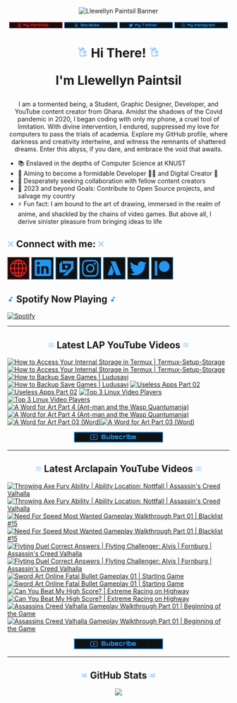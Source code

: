 <!-- Banner -->
<p align="center">
<img src="./images/banner/github-banner-v2.gif" alt="Llewellyn Paintsil Banner" title="Llewellyn Paintsil Banner" loading="eager" decoding="async" longdesc="I'm Llewellyn Adonteng Paintsil. A Christian, web developer, Content Creator, Gamer, Graphic Designer, and anime lover. This is just an improved version of my banner by the way. Hope to work with more people and improve my skills.">
</p>

<div align="center">

<!-- INTRO BADGES START -->
<p>
<!-- My portfolio -->
<a href="#" target="_blank">
<img src="./images/badge/my-portfolio-down.png" align="center" width="24%" alt="Llewellyn's Portfolio Badge [Down]" title="Llewellyn's Portfolio [Down]" loading="eager" decoding="async" longdesc="A custom made badge that leads to the Portfolio of Llewellyn Adonteng Paintsil"></a> 
<!-- My Github -->
<a href="https://github.com/Llewellyn500" target="_blank">
<img src="./images/badge/socialize.png" align="center" width="24%" alt="Llewellyn's Github Profile Badge" title="Llewellyn's Github Profile" loading="eager" decoding="async" longdesc="A custom made badge that leads to the Github Profile of Llewellyn Adonteng Paintsil"></a>
<!-- My Twitter -->
<a href="https://twitter.com/LlewellynAdont1" target="_blank">
<img src="./images/badge/my-twitter.png" align="center" width="24%" alt="Llewellyn's Twitter Badge" title="Llewellyn's Twitter" loading="eager" decoding="async" longdesc="A custom made badge that leads to the Twitter account of Llewellyn Adonteng Paintsil"></a>
<!-- My Instagram -->
<a href="https://instagram.com/llewellynpaint?igshid=MzNINGNkZWQ4Mg==" target="_blank">
<img src="./images/badge/my-instagram.png" width="24%" align="center" alt="Llewellyn's Instagram Badge" title="Llewellyn's Instagram" loading="eager" decoding="async" longdesc="A custom made badge that leads to the instagram account of Llewellyn Adonteng Paintsil"></a>
</p>
<!-- INTRO BADGES END -->

<!-- HEADING START -->
<h1> 
<img src="./images/others/wave.gif" width="5%" alt="hand waving gif" title="waving hand" loading="eager" decoding="async" longdesc="A simple blue gif of a waving hand"/> Hi There! <img src="./images/others/wave.gif" width="5%" alt="hand waving gif" title="waving hand" loading="eager" decoding="async" longdesc="A simple blue gif of a waving hand"/>

I'm Llewellyn Paintsil 
</h1>

<!-- BODY START -->
<p>
I am a tormented being, a Student, Graphic Designer, Developer, and YouTube content creator from Ghana. Amidst the shadows of the Covid pandemic in 2020, I began coding with only my phone, a cruel tool of limitation. With divine intervention, I endured, suppressed my love for computers to pass the trials of academia. Explore my GitHub profile, where darkness and creativity intertwine, and witness the remnants of shattered dreams. Enter this abyss, if you dare, and embrace the void that awaits.
</p>
</div>

<p>
<ul>
<li>📚 Enslaved in the depths of Computer Science at KNUST</li>
<li>🌱 Aiming to become a formidable Developer 👨‍💻 and Digital Creator 🎥</li>
<li>👯 Desperately seeking collaboration with fellow content creators</li>
<li>🥅 2023 and beyond Goals: Contribute to Open Source projects, and salvage my country</li>
<li>⚡ Fun fact: I am bound to the art of drawing, immersed in the realm of anime, and shackled by the chains of video games. But above all, I derive sinister pleasure from bringing ideas to life</li>
</ul>
</p>
<!-- BODY END -->

<!-- SOCIAL MEDIA LINKS START -->
<h2><img src="./images/others/connect.gif" width="3%" alt="Connect with me GIF" title="Connect With Me" loading="lazy" decoding="async" longdesc="A custom made gif of connecting with people"/> Connect with me: <img src="./images/others/connect.gif" width="3%" alt="Connect with me GIF" title="Connect With Me" loading="lazy" decoding="async" longdesc="A custom made gif of connecting with people"/></h2>
<p>
<a href="#" target="_blank">
<img src="./images/icons/portfolio-[down].png" width="10%" alt="Llewellyn Portfolio Icon" title="Llewellyn's Portfolio" loading="lazy" decoding="async" longdesc="A custom made icon that leads to the Portfolio of Llewellyn Adonteng Paintsil"/></a>
<a href="https://www.linkedin.com/in/llewellynpaintsil" target="_blank">
<img src="./images/icons/linkedin.png" width="10%" alt="Llewellyn Linkedin Profile Icon" title="Llewellyn's Linkedin Profile" loading="lazy" decoding="async" longdesc="A custom made icon that leads to the Linkedin of Llewellyn Adonteng Paintsil"/></a>
<a href="https://www.youtube.com/@lap-tutorials" target="_blank">
<img src="./images/icons/lap.png" width="10%" alt="LAP Youtube Channel Icon" title="LAP YouTube Channel" loading="lazy" decoding="async" longdesc="A custom made icon that leads to the LAP youtube Channel"/></a>
<a href="https://instagram.com/llewellynpaint?igshid=MzNINGNkZWQ4Mg==" target="_blank">
<img src="./images/icons/instagram.png" width="10%" alt="Llewellyn Instagram Icon" title="Llewellyn's Instagram" loading="lazy" decoding="async" longdesc="A custom made icon that leads to the Instagram account of Llewellyn Adonteng Paintsil"/></a>
<a href="https://www.youtube.com/@arclapain" target="_blank">
<img src="./images/icons/arclapain.png" width="10%" alt="Arclapain YouTube Channel Icon" title="Arclapain YouTube Channel" loading="lazy" decoding="async" longdesc="A custom made icon that leads to the Channel of Arclapain"/></a>
<a href="https://twitter.com/LlewellynAdont1" target="_blank">
<img src="./images/icons/twitter.png" width="10%" alt="Llewellyn Twitter Icon" title="Llewellyn's Twitter Account" loading="lazy" decoding="async" longdesc="A custom made icon that leads to the Twitter of Llewellyn Adonteng Paintsil"/></a>
<a href="https://www.patreon.com/LPTeach" target="_blank">
<img src="./images/icons/patreon.png" width="10%" alt="Llewellyn Patreon Icon" title="Llewellyn's Patreon" loading="lazy" decoding="async" longdesc="A custom made icon that leads to the Patreon of Llewellyn Adonteng Paintsil"/></a>
</p>
<!-- SOCIAL MEDIA LINKS END -->

<!-- Spotify now playing start -->
<div>
<h2><img src="./images/others/music.gif" alt="music icon" width="3%" title="My Spotify now playing" loading="lazy" decoding="async" longdesc="A musical note"/> Spotify Now Playing <img src="./images/others/music.gif" alt="music icon" width="3%" title="My Spotify now playing" loading="lazy" decoding="async" longdesc="A musical note"/></h2>
  
[![Spotify](https://spotify-now-playing-two-nu.vercel.app/api/spotify)](https://open.spotify.com/user/31oqgy33mbfmztovhp2eguowwti4)

</div>
<!-- Spotify now playing end -->

---

<h2 align="center"><img src="./images/others/video.gif" width="3%" alt="Latest Video GIF" title="Latest Video Gif" loading="lazy" decoding="async" longdesc="A custom made gif of Latest Video"/> Latest LAP YouTube Videos <img src="./images/others/video.gif" width="3%" alt="Latest Video GIF" title="Latest Video Gif" loading="lazy" decoding="async" longdesc="A custom made gif of Latest Video"/></h2>

<!-- BEGIN LAP-TUTORIALS-YOUTUBE-CARDS -->
[![How to Access Your Internal Storage in Termux | Termux-Setup-Storage](https://ytcards.demolab.com/?id=5zlE8KEz6wk&title=How+to+Access+Your+Internal+Storage+in+Termux+%7C+Termux-Setup-Storage&lang=en&timestamp=1696528803&background_color=%23101010&title_color=%23FBFBFD&stats_color=%232196f3&max_title_lines=1&width=250&border_radius=5 "How to Access Your Internal Storage in Termux | Termux-Setup-Storage")](https://www.youtube.com/watch?v=5zlE8KEz6wk#gh-dark-mode-only)[![How to Access Your Internal Storage in Termux | Termux-Setup-Storage](https://ytcards.demolab.com/?id=5zlE8KEz6wk&title=How+to+Access+Your+Internal+Storage+in+Termux+%7C+Termux-Setup-Storage&lang=en&timestamp=1696528803&background_color=%23101010&title_color=%23FBFBFD&stats_color=%232196f3&max_title_lines=1&width=250&border_radius=5 "How to Access Your Internal Storage in Termux | Termux-Setup-Storage")](https://www.youtube.com/watch?v=5zlE8KEz6wk#gh-light-mode-only)
[![How to Backup Save Games | Ludusavi](https://ytcards.demolab.com/?id=r2wZ5-SzrPM&title=How+to+Backup+Save+Games+%7C+Ludusavi&lang=en&timestamp=1696356011&background_color=%23101010&title_color=%23FBFBFD&stats_color=%232196f3&max_title_lines=1&width=250&border_radius=5 "How to Backup Save Games | Ludusavi")](https://www.youtube.com/watch?v=r2wZ5-SzrPM#gh-dark-mode-only)[![How to Backup Save Games | Ludusavi](https://ytcards.demolab.com/?id=r2wZ5-SzrPM&title=How+to+Backup+Save+Games+%7C+Ludusavi&lang=en&timestamp=1696356011&background_color=%23101010&title_color=%23FBFBFD&stats_color=%232196f3&max_title_lines=1&width=250&border_radius=5 "How to Backup Save Games | Ludusavi")](https://www.youtube.com/watch?v=r2wZ5-SzrPM#gh-light-mode-only)
[![Useless Apps Part 02](https://ytcards.demolab.com/?id=S3Z8imcc61A&title=Useless+Apps+Part+02&lang=en&timestamp=1685988012&background_color=%23101010&title_color=%23FBFBFD&stats_color=%232196f3&max_title_lines=1&width=250&border_radius=5 "Useless Apps Part 02")](https://www.youtube.com/watch?v=S3Z8imcc61A#gh-dark-mode-only)[![Useless Apps Part 02](https://ytcards.demolab.com/?id=S3Z8imcc61A&title=Useless+Apps+Part+02&lang=en&timestamp=1685988012&background_color=%23101010&title_color=%23FBFBFD&stats_color=%232196f3&max_title_lines=1&width=250&border_radius=5 "Useless Apps Part 02")](https://www.youtube.com/watch?v=S3Z8imcc61A#gh-light-mode-only)
[![Top 3 Linux Video Players](https://ytcards.demolab.com/?id=lYJUEe0_yzk&title=Top+3+Linux+Video+Players&lang=en&timestamp=1683748822&background_color=%23101010&title_color=%23FBFBFD&stats_color=%232196f3&max_title_lines=1&width=250&border_radius=5 "Top 3 Linux Video Players")](https://www.youtube.com/watch?v=lYJUEe0_yzk#gh-dark-mode-only)[![Top 3 Linux Video Players](https://ytcards.demolab.com/?id=lYJUEe0_yzk&title=Top+3+Linux+Video+Players&lang=en&timestamp=1683748822&background_color=%23101010&title_color=%23FBFBFD&stats_color=%232196f3&max_title_lines=1&width=250&border_radius=5 "Top 3 Linux Video Players")](https://www.youtube.com/watch?v=lYJUEe0_yzk#gh-light-mode-only)
[![A Word for Art Part 4 (Ant-man and the Wasp Quantumania)](https://ytcards.demolab.com/?id=9QwHG2Tvwfs&title=A+Word+for+Art+Part+4+%28Ant-man+and+the+Wasp+Quantumania%29&lang=en&timestamp=1676804409&background_color=%23101010&title_color=%23FBFBFD&stats_color=%232196f3&max_title_lines=1&width=250&border_radius=5 "A Word for Art Part 4 (Ant-man and the Wasp Quantumania)")](https://www.youtube.com/watch?v=9QwHG2Tvwfs#gh-dark-mode-only)[![A Word for Art Part 4 (Ant-man and the Wasp Quantumania)](https://ytcards.demolab.com/?id=9QwHG2Tvwfs&title=A+Word+for+Art+Part+4+%28Ant-man+and+the+Wasp+Quantumania%29&lang=en&timestamp=1676804409&background_color=%23101010&title_color=%23FBFBFD&stats_color=%232196f3&max_title_lines=1&width=250&border_radius=5 "A Word for Art Part 4 (Ant-man and the Wasp Quantumania)")](https://www.youtube.com/watch?v=9QwHG2Tvwfs#gh-light-mode-only)
[![A Word for Art Part 03 (Word)](https://ytcards.demolab.com/?id=8-_RD325V2A&title=A+Word+for+Art+Part+03+%28Word%29&lang=en&timestamp=1675875605&background_color=%23101010&title_color=%23FBFBFD&stats_color=%232196f3&max_title_lines=1&width=250&border_radius=5 "A Word for Art Part 03 (Word)")](https://www.youtube.com/watch?v=8-_RD325V2A#gh-dark-mode-only)[![A Word for Art Part 03 (Word)](https://ytcards.demolab.com/?id=8-_RD325V2A&title=A+Word+for+Art+Part+03+%28Word%29&lang=en&timestamp=1675875605&background_color=%23101010&title_color=%23FBFBFD&stats_color=%232196f3&max_title_lines=1&width=250&border_radius=5 "A Word for Art Part 03 (Word)")](https://www.youtube.com/watch?v=8-_RD325V2A#gh-light-mode-only)
<!-- END LAP-TUTORIALS-YOUTUBE-CARDS -->

<div align="center">
<a href="https://www.youtube.com/@lap-tutorials">
<img src="./images/badge/subscribe.png" width="40%" alt="Subscribe button" title="Subscribe Button" loading="eager" decoding="async" longdesc="A custom made subscribe button"/></a>
</div>

---

<h2 align="center"><img src="./images/others/video.gif" width="3%" alt="Latest Video GIF" title="Latest Video Gif" loading="lazy" decoding="async" longdesc="A custom made gif of Latest Video"/> Latest Arclapain YouTube Videos <img src="./images/others/video.gif" width="3%" alt="Latest Video GIF" title="Latest Video Gif" loading="lazy" decoding="async" longdesc="A custom made gif of Latest Video"/></h2>

<!-- BEGIN ARCLAPAIN-YOUTUBE-CARDS -->
[![Throwing Axe Fury Ability | Ability Location: Nottfall | Assassin's Creed Valhalla](https://ytcards.demolab.com/?id=zLGmFv-rlAo&title=Throwing+Axe+Fury+Ability+%7C+Ability+Location%3A+Nottfall+%7C+Assassin%27s+Creed+Valhalla&lang=en&timestamp=1696615234&background_color=%23101010&title_color=%23FBFBFD&stats_color=%232196f3&max_title_lines=1&width=250&border_radius=5 "Throwing Axe Fury Ability | Ability Location: Nottfall | Assassin's Creed Valhalla")](https://www.youtube.com/watch?v=zLGmFv-rlAo#gh-dark-mode-only)[![Throwing Axe Fury Ability | Ability Location: Nottfall | Assassin's Creed Valhalla](https://ytcards.demolab.com/?id=zLGmFv-rlAo&title=Throwing+Axe+Fury+Ability+%7C+Ability+Location%3A+Nottfall+%7C+Assassin%27s+Creed+Valhalla&lang=en&timestamp=1696615234&background_color=%23101010&title_color=%23FBFBFD&stats_color=%232196f3&max_title_lines=1&width=250&border_radius=5 "Throwing Axe Fury Ability | Ability Location: Nottfall | Assassin's Creed Valhalla")](https://www.youtube.com/watch?v=zLGmFv-rlAo#gh-light-mode-only)
[![Need For Speed Most Wanted Gameplay Walkthrough Part 01 | Blacklist #15](https://ytcards.demolab.com/?id=8x9glS9JDCk&title=Need+For+Speed+Most+Wanted+Gameplay+Walkthrough+Part+01+%7C+Blacklist+%2315&lang=en&timestamp=1696442405&background_color=%23101010&title_color=%23FBFBFD&stats_color=%232196f3&max_title_lines=1&width=250&border_radius=5 "Need For Speed Most Wanted Gameplay Walkthrough Part 01 | Blacklist #15")](https://www.youtube.com/watch?v=8x9glS9JDCk#gh-dark-mode-only)[![Need For Speed Most Wanted Gameplay Walkthrough Part 01 | Blacklist #15](https://ytcards.demolab.com/?id=8x9glS9JDCk&title=Need+For+Speed+Most+Wanted+Gameplay+Walkthrough+Part+01+%7C+Blacklist+%2315&lang=en&timestamp=1696442405&background_color=%23101010&title_color=%23FBFBFD&stats_color=%232196f3&max_title_lines=1&width=250&border_radius=5 "Need For Speed Most Wanted Gameplay Walkthrough Part 01 | Blacklist #15")](https://www.youtube.com/watch?v=8x9glS9JDCk#gh-light-mode-only)
[![Flyting Duel Correct Answers | Flyting Challenger: Alvis | Fornburg | Assassin's Creed Valhalla](https://ytcards.demolab.com/?id=hR5222o60-k&title=Flyting+Duel+Correct+Answers+%7C+Flyting+Challenger%3A+Alvis+%7C+Fornburg+%7C+Assassin%27s+Creed+Valhalla&lang=en&timestamp=1696269630&background_color=%23101010&title_color=%23FBFBFD&stats_color=%232196f3&max_title_lines=1&width=250&border_radius=5 "Flyting Duel Correct Answers | Flyting Challenger: Alvis | Fornburg | Assassin's Creed Valhalla")](https://www.youtube.com/watch?v=hR5222o60-k#gh-dark-mode-only)[![Flyting Duel Correct Answers | Flyting Challenger: Alvis | Fornburg | Assassin's Creed Valhalla](https://ytcards.demolab.com/?id=hR5222o60-k&title=Flyting+Duel+Correct+Answers+%7C+Flyting+Challenger%3A+Alvis+%7C+Fornburg+%7C+Assassin%27s+Creed+Valhalla&lang=en&timestamp=1696269630&background_color=%23101010&title_color=%23FBFBFD&stats_color=%232196f3&max_title_lines=1&width=250&border_radius=5 "Flyting Duel Correct Answers | Flyting Challenger: Alvis | Fornburg | Assassin's Creed Valhalla")](https://www.youtube.com/watch?v=hR5222o60-k#gh-light-mode-only)
[![Sword Art Online Fatal Bullet Gameplay 01 | Starting Game](https://ytcards.demolab.com/?id=31YWhNwdzQs&title=Sword+Art+Online+Fatal+Bullet+Gameplay+01+%7C+Starting+Game&lang=en&timestamp=1696010402&background_color=%23101010&title_color=%23FBFBFD&stats_color=%232196f3&max_title_lines=1&width=250&border_radius=5 "Sword Art Online Fatal Bullet Gameplay 01 | Starting Game")](https://www.youtube.com/watch?v=31YWhNwdzQs#gh-dark-mode-only)[![Sword Art Online Fatal Bullet Gameplay 01 | Starting Game](https://ytcards.demolab.com/?id=31YWhNwdzQs&title=Sword+Art+Online+Fatal+Bullet+Gameplay+01+%7C+Starting+Game&lang=en&timestamp=1696010402&background_color=%23101010&title_color=%23FBFBFD&stats_color=%232196f3&max_title_lines=1&width=250&border_radius=5 "Sword Art Online Fatal Bullet Gameplay 01 | Starting Game")](https://www.youtube.com/watch?v=31YWhNwdzQs#gh-light-mode-only)
[![Can You Beat My High Score? | Extreme Racing on Highway](https://ytcards.demolab.com/?id=Q0S5PWUly3I&title=Can+You+Beat+My+High+Score%3F+%7C+Extreme+Racing+on+Highway&lang=en&timestamp=1695837611&background_color=%23101010&title_color=%23FBFBFD&stats_color=%232196f3&max_title_lines=1&width=250&border_radius=5 "Can You Beat My High Score? | Extreme Racing on Highway")](https://www.youtube.com/watch?v=Q0S5PWUly3I#gh-dark-mode-only)[![Can You Beat My High Score? | Extreme Racing on Highway](https://ytcards.demolab.com/?id=Q0S5PWUly3I&title=Can+You+Beat+My+High+Score%3F+%7C+Extreme+Racing+on+Highway&lang=en&timestamp=1695837611&background_color=%23101010&title_color=%23FBFBFD&stats_color=%232196f3&max_title_lines=1&width=250&border_radius=5 "Can You Beat My High Score? | Extreme Racing on Highway")](https://www.youtube.com/watch?v=Q0S5PWUly3I#gh-light-mode-only)
[![Assassins Creed Valhalla Gameplay Walkthrough Part 01 | Beginning of the Game](https://ytcards.demolab.com/?id=yD4J-1jvE6o&title=Assassins+Creed+Valhalla+Gameplay+Walkthrough+Part+01+%7C+Beginning+of+the+Game&lang=en&timestamp=1695664832&background_color=%23101010&title_color=%23FBFBFD&stats_color=%232196f3&max_title_lines=1&width=250&border_radius=5 "Assassins Creed Valhalla Gameplay Walkthrough Part 01 | Beginning of the Game")](https://www.youtube.com/watch?v=yD4J-1jvE6o#gh-dark-mode-only)[![Assassins Creed Valhalla Gameplay Walkthrough Part 01 | Beginning of the Game](https://ytcards.demolab.com/?id=yD4J-1jvE6o&title=Assassins+Creed+Valhalla+Gameplay+Walkthrough+Part+01+%7C+Beginning+of+the+Game&lang=en&timestamp=1695664832&background_color=%23101010&title_color=%23FBFBFD&stats_color=%232196f3&max_title_lines=1&width=250&border_radius=5 "Assassins Creed Valhalla Gameplay Walkthrough Part 01 | Beginning of the Game")](https://www.youtube.com/watch?v=yD4J-1jvE6o#gh-light-mode-only)
<!-- END ARCLAPAIN-YOUTUBE-CARDS -->

<div align="center">
<a href="https://www.youtube.com/@arclapain">
<img src="./images/badge/subscribe.png" width="40%" alt="Subscribe button" title="Subscribe Button" loading="eager" decoding="async" longdesc="A custom made subscribe button"/></a>
</div>

---

<h2 align="center"><img src="./images/others/stats.gif" width="3%" alt="github stats GIF" title="github stats Gif" loading="lazy" decoding="async" longdesc="A custom made gif of GitHub Stats"/> GitHub Stats <img src="./images/others/stats.gif" width="3%" alt="github stats GIF" title="github stats Gif" loading="lazy" decoding="async" longdesc="A custom made gif of GitHub Stats"/></h2>
<p align="center">
<img src="https://github-readme-stats-rho-rouge.vercel.app/api?username=Llewellyn500&show_icons=true&title_color=2196f3&bg_color=101010&text_color=fff&icon_color=2196f3&hide_border=true" />
</p>
